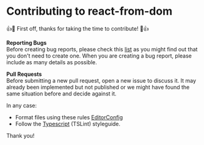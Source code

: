 # Contributing to react-from-dom

:+1::tada: First off, thanks for taking the time to contribute! :tada::+1:

**Reporting Bugs**  
Before creating bug reports, please check this [list](https://github.com/gilbarbara/react-from-dom/issues) as you might find out that you don't need to create one. When you are creating a bug report, please include as many details as possible.

**Pull Requests**  
Before submitting a new pull request, open a new issue to discuss it. It may already been implemented but not published or we might have found the same situation before and decide against it.

In any case:

- Format files using these rules [EditorConfig](https://github.com/gilbarbara/react-from-dom/blob/master/.editorconfig)
- Follow the [Typescript](https://github.com/gilbarbara/react-from-dom/blob/master/tslint.json) (TSLint) styleguide.

Thank you!
